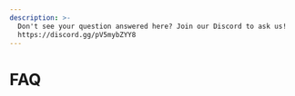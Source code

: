 ```yaml
---
description: >-
  Don't see your question answered here? Join our Discord to ask us!
  https://discord.gg/pV5mybZYY8
---
```


# FAQ

